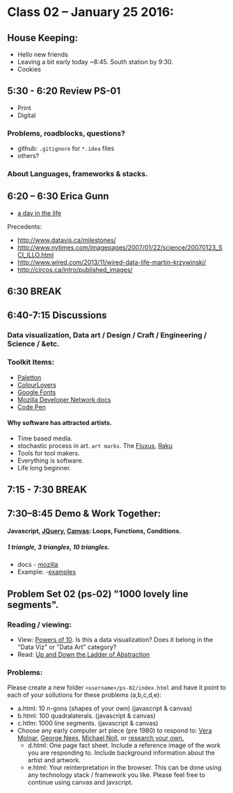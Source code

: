 # Class 02 – January 25 2016:

## House Keeping:
* Hello new friends
* Leaving a bit early today ~8:45.  South station by 9:30.
* Cookies

## 5:30 - 6:20 Review PS-01
* Print
* Digital

### Problems, roadblocks, questions?
* github: `.gitignore` for `*.idea` files
* others?

### About Languages, frameworks & stacks.

## 6:20 – 6:30 Erica Gunn
* [a day in the life](https://flowingdata.com/2015/12/15/a-day-in-the-life-of-americans/)

Precedents:
* http://www.datavis.ca/milestones/
* http://www.nytimes.com/imagepages/2007/01/22/science/20070123_SCI_ILLO.html
* http://www.wired.com/2013/11/wired-data-life-martin-krzywinski/
* http://circos.ca/intro/published_images/

## 6:30 BREAK

## 6:40-7:15 Discussions
### Data visualization, Data art / Design / Craft / Engineering / Science / &etc.
### Toolkit Items:
* [Paletton](http://paletton.com/)
* [ColourLovers](http://www.colourlovers.com/palettes/most-loved/all-time/meta)
* [Google Fonts](https://www.google.com/fonts)
* [Mozilla Developer Network docs](https://developer.mozilla.org)
* [Code Pen](http://codepen.io/)


#### Why software has attracted artists.
* Time based media. 
* stochastic process in art. `art marks`. The [Fluxus](https://en.wikipedia.org/wiki/Fluxus), [Raku](https://en.wikipedia.org/wiki/Raku_ware)
* Tools for tool makers. 
* Everything is software.
* Life long beginner.

## 7:15 - 7:30 BREAK

## 7:30–8:45 Demo & Work Together:

#### Javascript, [JQuery](https://jquery.com/),  [Canvas](https://developer.mozilla.org/en-US/docs/Web/API/Canvas_API): Loops, Functions, Conditions.

##### 1 triangle, 3 triangles, 10 triangles.

* docs - [mozilla](https://developer.mozilla.org/en-US/docs/Web/API/Canvas_API/Tutorial/Drawing_shapes#Drawing_a_triangle)
* Example: -[examples](./ps-02/index.html)


## Problem Set 02 (ps-02) "1000 lovely line segments".
### Reading / viewing:
* View: [Powers of 10](https://www.youtube.com/watch?v=0fKBhvDjuy0). Is this a data visualization?  Does it belong in the "Data Viz" or "Data Art" category?
* Read: [Up and Down the Ladder of Abstraction](http://worrydream.com/#!2/LadderOfAbstraction)

### Problems:
Please create a new folder `<username>/ps-02/index.html` and have it point to each of your sollutions for these problems (a,b,c,d,e):

* a.html: 10 n-gons    (shapes of your own) (javascript & canvas)
* b.html: 100 quadralaterals.     (javascript & canvas)
* c.htlm: 1000 line segments.     (javascript & canvas)
* Choose any early computer art piece (pre 1980) to respond to: [Vera Molnar](http://www.veramolnar.com/diapo.php), [George Nees](https://en.wikipedia.org/wiki/Georg_Nees), [Michael Noll](http://dam.org/artists/phase-one/a-michael-noll/artworks), or [research your own.](http://dam.org)
    * d.html: One page fact sheet. Include a reference image of the work you are responding to. Include background information about the artist and artwork. 
    * e.html: Your reinterpretation in the browser. This can be done using any technology stack / framework you like. Please feel free to continue using canvas and javscript.
